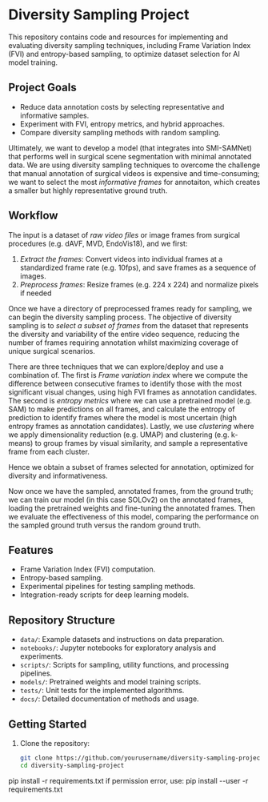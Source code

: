 # Diversity Sampling Project

This repository contains code and resources for implementing and evaluating diversity sampling techniques, including Frame Variation Index (FVI) and entropy-based sampling, to optimize dataset selection for AI model training.

## Project Goals
- Reduce data annotation costs by selecting representative and informative samples.
- Experiment with FVI, entropy metrics, and hybrid approaches.
- Compare diversity sampling methods with random sampling.

Ultimately, we want to develop a model (that integrates into SMI-SAMNet) that performs well in surgical scene segmentation with minimal annotated data. We are using diversity sampling techniques to overcome the challenge that manual annotation of surgical videos is expensive and time-consuming; we want to select the most _informative frames_ for annotaiton, which creates a smaller but highly representative ground truth. 

## Workflow

The input is a dataset of _raw video files_ or image frames from surgical procedures (e.g. dAVF, MVD, EndoVis18), and we first:

1. _Extract the frames_: Convert videos into individual frames at a standardized frame rate (e.g. 10fps), and save frames as a sequence of images.
2. _Preprocess frames_: Resize frames (e.g. 224 x 224) and normalize pixels if needed

Once we have a directory of preprocessed frames ready for sampling, we can begin the diversity sampling process. The objective of diversity sampling is to _select a subset of frames_ from the dataset that represents the diversity and variability of the entire video sequence, reducing the number of frames requiring annotation whilst maximizing coverage of unique surgical scenarios.

There are three techniques that we can explore/deploy and use a combination of. The first is _Frame variation index_ where we compute the difference between consecutive frames to identify those with the most significant visual changes, using high FVI frames as annotation candidates. The second is _entropy metrics_ where we can use a pretrained model (e.g. SAM) to make predictions on all frames, and calculate the entropy of prediction to identify frames where the model is most uncertain (high entropy frames as annotation candidates). Lastly, we use _clustering_ where we apply dimensionality reduction (e.g. UMAP) and clustering (e.g. k-means) to group frames by visual similarity, and sample a representative frame from each cluster. 

Hence we obtain a subset of frames selected for annotation, optimized for diversity and informativeness. 

Now once we have the sampled, annotated frames, from the ground truth; we can train our model (in this case SOLOv2) on the annotated frames, loading the pretrained weights and fine-tuning the annotated frames. Then we evaluate the effectiveness of this model, comparing the performance on the sampled ground truth versus the random ground truth. 

## Features
- Frame Variation Index (FVI) computation.
- Entropy-based sampling.
- Experimental pipelines for testing sampling methods.
- Integration-ready scripts for deep learning models.

## Repository Structure
- `data/`: Example datasets and instructions on data preparation.
- `notebooks/`: Jupyter notebooks for exploratory analysis and experiments.
- `scripts/`: Scripts for sampling, utility functions, and processing pipelines.
- `models/`: Pretrained weights and model training scripts.
- `tests/`: Unit tests for the implemented algorithms.
- `docs/`: Detailed documentation of methods and usage.

## Getting Started
1. Clone the repository:
   ```bash
   git clone https://github.com/yourusername/diversity-sampling-project.git
   cd diversity-sampling-project

pip install -r requirements.txt
if permission error, use:
pip install --user -r requirements.txt
